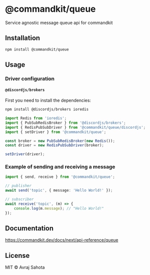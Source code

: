 # @commandkit/queue

Service agnostic message queue api for commandkit

## Installation

```bash
npm install @commandkit/queue
```

## Usage

### Driver configuration

#### `@discordjs/brokers`

First you need to install the dependencies:

```bash
npm install @discordjs/brokers ioredis
```

```typescript
import Redis from 'ioredis';
import { PubSubRedisBroker } from '@discordjs/brokers';
import { RedisPubSubDriver } from '@commandkit/queue/discordjs';
import { setDriver } from '@commandkit/queue';

const broker = new PubSubRedisBroker(new Redis());
const driver = new RedisPubSubDriver(broker);

setDriver(driver);
```

### Example of sending and receiving a message

```typescript
import { send, receive } from '@commandkit/queue';

// publisher
await send('topic', { message: 'Hello World!' });

// subscriber
await receive('topic', (m) => {
    console.log(m.message); // "Hello World!"
});
```

## Documentation
https://commandkit.dev/docs/next/api-reference/queue

## License

MIT © Avraj Sahota
